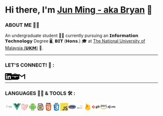 # Hi there, I'm [Jun Ming - aka Bryan][linkedin] 👋

### ABOUT ME 🙋‍♂️

An undergraduate student 👨‍🎓 currently pursuing an 𝗜𝗻𝗳𝗼𝗿𝗺𝗮𝘁𝗶𝗼𝗻 𝗧𝗲𝗰𝗵𝗻𝗼𝗹𝗼𝗴𝘆 Degree 🖥️, 𝗕𝗜𝗧 (𝗛𝗼𝗻𝘀.) 🎓 at [The National University of Malaysia (𝗨𝗞𝗠)][UKM] 🏫.

---

### LET'S CONNECT! 👥 :

[<img align="left" alt="LinkedIn" width="22px" src="icons/linkedin.svg"/>][LinkedIn]

[<img align="left" alt="Portfolio" width="22px" src="icons/portfolio.png"/>][Portfolio]

[<img align="left" alt="Email" width="22px" src="icons/gmail.svg"/>][Email]

<br/>

---

### LANGUAGES 👨‍💻 & TOOLS 🛠️ :

[<img align="left" alt="Java" width="26px" src="icons/java.png"/>][Java]

[<img align="left" alt="Vue.js" width="26px" src="icons/vuejs.png"/>][Vue.js]

[<img align="left" alt="Laravel" width="26px" src="icons/laravel.png"/>][Laravel]

[<img align="left" alt="Android" width="26px" src="icons/android.png"/>][Android]

[<img align="left" alt="XML" width="26px" src="icons/xml.png"/>][XML]

[<img align="left" alt="HTML" width="26px" src="icons/html.png"/>][HTML]

[<img align="left" alt="CSS" width="26px" src="icons/css.png"/>][CSS]

[<img align="left" alt="JavaScript" width="26px" src="icons/javascript.png"/>][JavaScript]

[<img align="left" alt="PHP" width="26px" src="icons/php.png"/>][PHP]

[<img align="left" alt="MySQL" width="26px" src="icons/mysql.png"/>][MySQL]

[<img align="left" alt="Firebase" width="26px" src="icons/firebase.png"/>][Firebase]

[<img align="left" alt="Git" width="26px" src="icons/git.png"/>][Git]

[<img align="left" alt="AWS" width="26px" src="icons/aws.png"/>][AWS]

[<img align="left" alt="Unity" width="26px" src="icons/unity.png"/>][Unity]

[LinkedIn]: https://www.linkedin.com/in/jun-ming-teh
[UKM]: https://www.ukm.my/portal
[Portfolio]: https://linktr.ee/junming2018
[Email]: mailto:ming58399@gmail.com
[Java]: https://github.com/topics/java
[Vue.js]: https://github.com/topics/vue
[Laravel]: https://github.com/topics/laravel
[Android]: https://github.com/topics/android
[XML]: https://github.com/topics/xml
[HTML]: https://github.com/topics/html
[CSS]: https://github.com/topics/css
[JavaScript]: https://github.com/topics/javascript
[PHP]: https://github.com/topics/php
[MySQL]: https://github.com/topics/mysql
[Firebase]: https://github.com/topics/firebase
[Git]: https://github.com/topics/git
[AWS]: https://github.com/topics/aws
[Unity]: https://github.com/topics/unity
